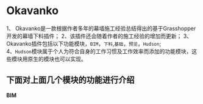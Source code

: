 # Okavanko
1、 Okavanko是一款根据作者多年的幕墙施工经验总结得出的基于Grasshopper开发的幕墙下料插件； 
2、该插件还会随着作者的施工经验的增加而更新； 
3、 Okavanko插件包括以下功能模块，`BIM`，`下料`,`基础`，`预览`，`Hudson`;  
4、`Hudson`模块属于个人为符合自身的工作习惯及工作效率而添加的功能模块，这些模块用原生的模块也可以实现。  

下面对上面几个模块的功能进行介绍
----

**BIM**



